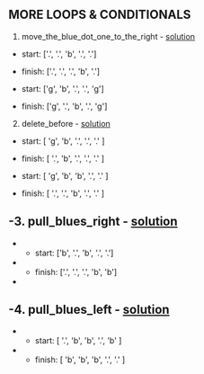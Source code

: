 ## MORE LOOPS & CONDITIONALS

1. move_the_blue_dot_one_to_the_right - [solution](/challenges/solutions/move_the_blue_dot_one_to_the_right.js)

  * start:  ['.', '.', 'b', '.', '.']
  * finish: ['.', '.', '.', 'b', '.']
  
  * start:  ['g', 'b', '.', '.', 'g']
  * finish: ['g', '.', 'b', '.', 'g']
  
2. delete_before - [solution](/challenges/solutions/delete_before.js)

  * start:  [ 'g', 'b', '.', '.', '.' ]
  * finish: [ '.', 'b', '.', '.', '.' ]

  * start:  [ 'g', 'b', 'b', '.', '.' ]
  * finish: [ '.', '.', 'b', '.', '.' ]

-3. pull_blues_right - [solution](/challenges/solutions/pull_blues_right.js)
 -
 -  * start:  ['b', '.', 'b', '.', '.']
 -  * finish: ['.', '.', '.', 'b', 'b']
 -
 -4. pull_blues_left - [solution](/challenges/solutions/pull_blues_left.js)
 -
 -  * start:  [ '.', 'b', 'b', '.', 'b' ]
 -  * finish: [ 'b', 'b', 'b', '.', '.' ]
